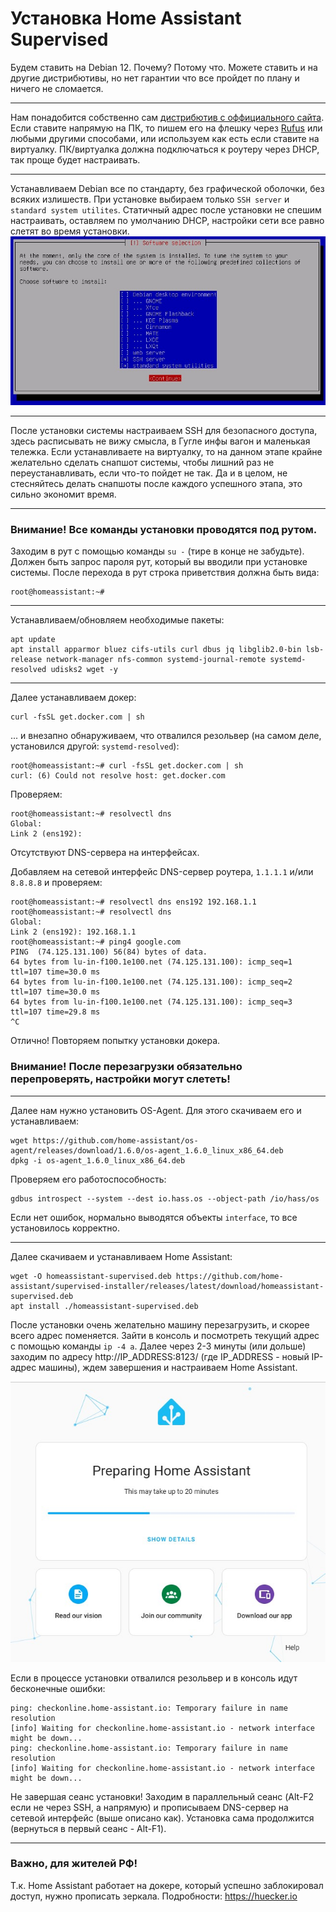 # Установка Home Assistant Supervised

Будем ставить на Debian 12. Почему? Потому что. Можете ставить и на другие дистрибютивы, но нет гарантии что все пройдет по плану и ничего не сломается.

------------


Нам понадобится собственно сам [дистрибютив с оффициального сайта](https://cdimage.debian.org/debian-cd/current/amd64/iso-cd/debian-12.5.0-amd64-netinst.iso "дистрибютив с оффициального сайта"). Если ставите напрямую на ПК, то пишем его на флешку через [Rufus](https://rufus.ie/ru/ "Rufus") или любыми другими способами, или используем как есть если ставите на виртуалку. ПК/виртуалка должна подключаться к роутеру через DHCP, так проще будет настраивать.

------------

Устанавливаем Debian все по стандарту, без графической оболочки, без всяких излишеств. При установке выбираем только `SSH server` и `standard system utilites`. Статичный адрес после установки не спешим настраивать, оставляем по умолчанию DHCP, настройки сети все равно слетят во время установки.
![](https://github.com/GennPen/HomeAssistant/blob/main/images/01%20-%202024-05-31%20225437.jpg)

------------

После установки системы настраиваем SSH для безопасного доступа, здесь расписывать не вижу смысла, в Гугле инфы вагон и маленькая тележка. Если устанавливаете на виртуалку, то на данном этапе крайне желательно сделать снапшот системы, чтобы лишний раз не переустанавливать, если что-то пойдет не так. Да и в целом, не стесняйтесь делать снапшоты после каждого успешного этапа, это сильно экономит время.

------------

### Внимание! Все команды установки проводятся под рутом.
Заходим в рут с помощью команды `su -` (тире в конце не забудьте). Должен быть запрос пароля рут, который вы вводили при установке системы. После перехода в рут строка приветствия должна быть вида:
```
root@homeassistant:~# 
```

------------

Устанавливаем/обновляем необходимые пакеты:
```shell
apt update
apt install apparmor bluez cifs-utils curl dbus jq libglib2.0-bin lsb-release network-manager nfs-common systemd-journal-remote systemd-resolved udisks2 wget -y
```

------------


Далее устанавливаем докер:
```shell
curl -fsSL get.docker.com | sh
```
... и внезапно обнаруживаем, что отвалился резольвер (на самом деле, установился другой: `systemd-resolved`):
```
root@homeassistant:~# curl -fsSL get.docker.com | sh
curl: (6) Could not resolve host: get.docker.com
```
Проверяем:
```
root@homeassistant:~# resolvectl dns
Global:
Link 2 (ens192):
```
Отсутствуют DNS-сервера на интерфейсах.

Добавляем на сетевой интерфейс DNS-сервер роутера, `1.1.1.1` и/или `8.8.8.8` и проверяем:
```
root@homeassistant:~# resolvectl dns ens192 192.168.1.1
root@homeassistant:~# resolvectl dns
Global:
Link 2 (ens192): 192.168.1.1
root@homeassistant:~# ping4 google.com
PING  (74.125.131.100) 56(84) bytes of data.
64 bytes from lu-in-f100.1e100.net (74.125.131.100): icmp_seq=1 ttl=107 time=30.0 ms
64 bytes from lu-in-f100.1e100.net (74.125.131.100): icmp_seq=2 ttl=107 time=30.0 ms
64 bytes from lu-in-f100.1e100.net (74.125.131.100): icmp_seq=3 ttl=107 time=29.8 ms
^C
```
Отлично! Повторяем попытку установки докера.

### Внимание! После перезагрузки обязательно перепроверять, настройки могут слететь!

------------

Далее нам нужно установить OS-Agent. Для этого скачиваем его и устанавливаем:
```shell
wget https://github.com/home-assistant/os-agent/releases/download/1.6.0/os-agent_1.6.0_linux_x86_64.deb
dpkg -i os-agent_1.6.0_linux_x86_64.deb
```
Проверяем его работоспособность:
```shell
gdbus introspect --system --dest io.hass.os --object-path /io/hass/os
```
Если нет ошибок, нормально выводятся объекты `interface`, то все установилось корректно.

------------

Далее скачиваем и устанавливаем Home Assistant:
```shell
wget -O homeassistant-supervised.deb https://github.com/home-assistant/supervised-installer/releases/latest/download/homeassistant-supervised.deb
apt install ./homeassistant-supervised.deb
```
После установки очень желательно машину перезагрузить, и скорее всего адрес поменяется. Зайти в консоль и посмотреть текущий адрес с помощью команды `ip -4 a`. Далее через 2-3 минуты (или дольше) заходим по адресу http://IP_ADDRESS:8123/ (где IP_ADDRESS - новый IP-адрес машины), ждем завершения и настраиваем Home Assistant.

![](https://github.com/GennPen/HomeAssistant/blob/main/images/01%20-%202024-06-01%20012114.jpg)

Если в процессе установки отвалился резольвер и в консоль идут бесконечные ошибки:
```
ping: checkonline.home-assistant.io: Temporary failure in name resolution
[info] Waiting for checkonline.home-assistant.io - network interface might be down...
ping: checkonline.home-assistant.io: Temporary failure in name resolution
[info] Waiting for checkonline.home-assistant.io - network interface might be down...
```
Не завершая сеанс установки! Заходим в параллельный сеанс (Alt-F2 если не через SSH, а напрямую) и прописываем DNS-сервер на сетевой интерфейс (выше описано как). Установка сама продолжится (вернуться в первый сеанс - Alt-F1).

------------

### Важно, для жителей РФ!
Т.к. Home Assistant работает на докере, который успешно заблокировал доступ, нужно прописать зеркала. Подробности: https://huecker.io
